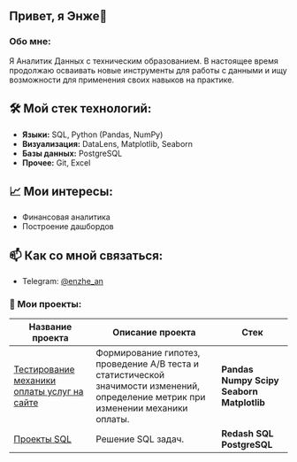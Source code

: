 ## Привет, я Энже👋

### Обо мне:
  Я Аналитик Данных с техническим образованием. В настоящее время продолжаю осваивать новые инструменты для работы с данными и ищу возможности для применения своих навыков на практике.


## 🛠️ Мой стек технологий:
*   **Языки:** SQL, Python (Pandas, NumPy)
*   **Визуализация:** DataLens, Matplotlib, Seaborn
*   **Базы данных:** PostgreSQL
*   **Прочее:** Git, Excel

## 📈 Мои интересы:
*   Финансовая аналитика
*   Построение дашбордов

## 📫 Как со мной связаться:
*   Telegram: [@enzhe_an](https://t.me/enzhe_an)

### :book: Мои проекты:

|Название проекта| Описание проекта| Стек|
|----------------|-----------------|-----|
|[Тестирование механики оплаты услуг на сайте](https://github.com/enzhe-an/enzhe-an/tree/ab_project)|Формирование гипотез, проведение А/B теста и статистической значимости изменений, определение метрик при изменении механики оплаты.|**Pandas** **Numpy** **Scipy** **Seaborn** **Matplotlib**|
|[Проекты SQL](https://github.com/enzhe-an/enzhe-an/tree/main/sql_project)|Решение SQL задач.|**Redash** **SQL** **PostgreSQL**|

<!--
**enzhe-an/enzhe-an** is a ✨ _special_ ✨ repository because its `README.md` (this file) appears on your GitHub profile.

Here are some ideas to get you started:

- 🔭 I’m currently working on ...
- 🌱 I’m currently learning ...
- 👯 I’m looking to collaborate on ...
- 🤔 I’m looking for help with ...
- 💬 Ask me about ...
- 📫 How to reach me: ...
- 😄 Pronouns: ...
- ⚡ Fun fact: ...
-->
